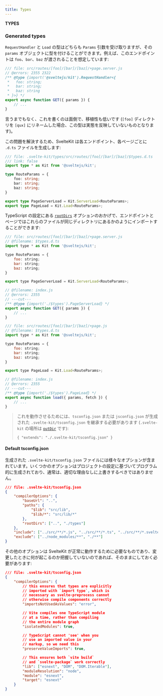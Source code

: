 ```yaml
---
title: Types
---
```


**TYPES**

### Generated types

`RequestHandler` と `Load` の型はどちらも `Params` 引数を受け取りますが、その `params` オブジェクトに型を付けることができます。例えば、このエンドポイントは `foo`、`bar`、`baz` が渡されることを想定しています:

```js
/// file: src/routes/[foo]/[bar]/[baz]/+page.server.js
// @errors: 2355 2322
/** @type {import('@sveltejs/kit').RequestHandler<{
 *   foo: string;
 *   bar: string;
 *   baz: string
 * }>} */
export async function GET({ params }) {
	// ...
}
```

言うまでもなく、これを書くのは面倒で、移植性も低いです (`[foo]` ディレクトリを `[qux]` にリネームした場合、この型は実態を反映していないものとなります)。

この問題を解決するため、SvelteKit は各エンドポイント、各ページごとに `.d.ts` ファイルを生成します:

```ts
/// file: .svelte-kit/types/src/routes/[foo]/[bar]/[baz]/$types.d.ts
/// link: false
import type * as Kit from '@sveltejs/kit';

type RouteParams = {
	foo: string;
	bar: string;
	baz: string;
}

export type PageServerLoad = Kit.ServerLoad<RouteParams>;
export type PageLoad = Kit.Load<RouteParams>;
```

TypeScript の設定にある [`rootDirs`](https://www.typescriptlang.org/tsconfig#rootDirs) オプションのおかげで、エンドポイントとページではこれらのファイルが同じディレクトリにあるかのようにインポートすることができます:

```js
/// file: src/routes/[foo]/[bar]/[baz]/+page.server.js
// @filename: $types.d.ts
import type * as Kit from '@sveltejs/kit';

type RouteParams = {
	foo: string;
	bar: string;
	baz: string;
}

export type PageServerLoad = Kit.ServerLoad<RouteParams>;

// @filename: index.js
// @errors: 2355
// ---cut---
/** @type {import('./$types').PageServerLoad} */
export async function GET({ params }) {
	// ...
}
```

```js
/// file: src/routes/[foo]/[bar]/[baz]/+page.js
// @filename: $types.d.ts
import type * as Kit from '@sveltejs/kit';

type RouteParams = {
	foo: string;
	bar: string;
	baz: string;
}

export type PageLoad = Kit.Load<RouteParams>;

// @filename: index.js
// @errors: 2355
// ---cut---
/** @type {import('./$types').PageLoad} */
export async function load({ params, fetch }) {
	// ...
}
```

> これを動作させるためには、`tsconfig.json` または `jsconfig.json` が生成された `.svelte-kit/tsconfig.json` を継承する必要があります (`.svelte-kit` の場所は [`outDir`](/docs/configuration#outdir) です):
>
>     { "extends": "./.svelte-kit/tsconfig.json" }

#### Default tsconfig.json

生成された `.svelte-kit/tsconfig.json` ファイルには様々なオプションが含まれています。いくつかのオプションはプロジェクトの設定に基づいてプログラム的に生成されており、通常は、適切な理由なしに上書きするべきではありません。

```json
/// file: .svelte-kit/tsconfig.json
{
	"compilerOptions": {
		"baseUrl": "..",
		"paths": {
			"$lib": "src/lib",
			"$lib/*": "src/lib/*"
		},
		"rootDirs": ["..", "./types"]
	},
	"include": ["../src/**/*.js", "../src/**/*.ts", "../src/**/*.svelte"],
	"exclude": ["../node_modules/**", "./**"]
}
```

その他のオプションは SvelteKit が正常に動作するために必要なものであり、変更したときに何が起こるのか把握していないのであれば、そのままにしておく必要があります:

```json
/// file: .svelte-kit/tsconfig.json
{
	"compilerOptions": {
		// this ensures that types are explicitly
		// imported with `import type`, which is
		// necessary as svelte-preprocess cannot
		// otherwise compile components correctly
		"importsNotUsedAsValues": "error",

		// Vite compiles one TypeScript module
		// at a time, rather than compiling
		// the entire module graph
		"isolatedModules": true,

		// TypeScript cannot 'see' when you
		// use an imported value in your
		// markup, so we need this
		"preserveValueImports": true,

		// This ensures both `vite build`
		// and `svelte-package` work correctly
		"lib": ["esnext", "DOM", "DOM.Iterable"],
		"moduleResolution": "node",
		"module": "esnext",
		"target": "esnext"
	}
}
```
